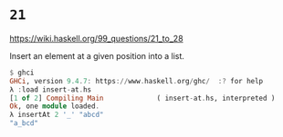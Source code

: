 # `21`

https://wiki.haskell.org/99_questions/21_to_28

Insert an element at a given position into a list.

```haskell
$ ghci
GHCi, version 9.4.7: https://www.haskell.org/ghc/  :? for help
λ :load insert-at.hs 
[1 of 2] Compiling Main             ( insert-at.hs, interpreted )
Ok, one module loaded.
λ insertAt 2 '_' "abcd"
"a_bcd"
```
